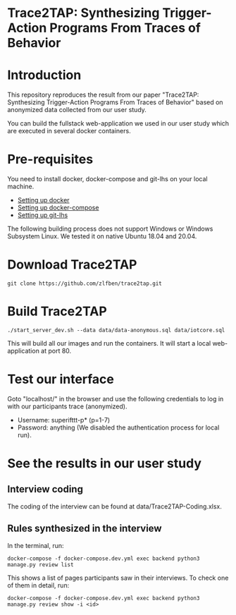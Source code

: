 Trace2TAP: Synthesizing Trigger-Action Programs From Traces of Behavior
===
# Introduction
This repository reproduces the result from our paper "Trace2TAP: Synthesizing Trigger-Action Programs From Traces of Behavior" based on anonymized data collected from our user study.

You can build the fullstack web-application we used in our user study which are executed in several docker containers.

# Pre-requisites
You need to install docker, docker-compose and git-lhs on your local machine.
 - [Setting up docker](https://docs.docker.com/engine/install/)
 - [Setting up docker-compose](https://docs.docker.com/compose/install/)
 - [Setting up git-lhs](https://git-lfs.github.com/)

The following building process does not support Windows or Windows Subsystem Linux. We tested it on native Ubuntu 18.04 and 20.04.

# Download Trace2TAP
```console
git clone https://github.com/zlfben/trace2tap.git
```

# Build Trace2TAP
```console
./start_server_dev.sh --data data/data-anonymous.sql data/iotcore.sql
```
This will build all our images and run the containers. It will start a local web-application at port 80.

# Test our interface
Goto "localhost/" in the browser and use the following credentials to log in with our participants trace (anonymized).
 - Username: superifttt-p* (p=1-7)
 - Password: anything (We disabled the authentication process for local run).

# See the results in our user study
## Interview coding
The coding of the interview can be found at data/Trace2TAP-Coding.xlsx.
## Rules synthesized in the interview
In the terminal, run:
```console
docker-compose -f docker-compose.dev.yml exec backend python3 manage.py review list
```
This shows a list of pages participants saw in their interviews. To check one of them in detail, run:
```console
docker-compose -f docker-compose.dev.yml exec backend python3 manage.py review show -i <id>
```
